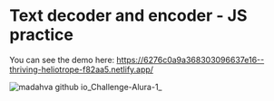 # Text decoder and encoder - JS practice

You can see the demo here: https://6276c0a9a368303096637e16--thriving-heliotrope-f82aa5.netlify.app/

![madahva github io_Challenge-Alura-1_](https://user-images.githubusercontent.com/89199369/167236788-cfa36d0b-0ba0-4f4c-bbbb-1adf314d844c.png)
